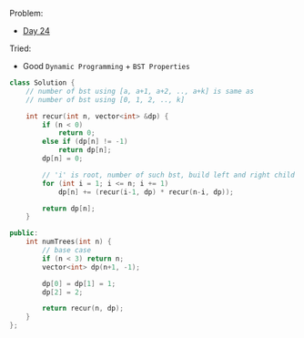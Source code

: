 Problem: 
   - [Day 24](https://leetcode.com/explore/challenge/card/june-leetcoding-challenge/542/week-4-june-22nd-june-28th/3370/)

Tried: 
   - Good `Dynamic Programming` + `BST Properties`


```c++
class Solution {
    // number of bst using [a, a+1, a+2, .., a+k] is same as
    // number of bst using [0, 1, 2, .., k]

    int recur(int n, vector<int> &dp) {
        if (n < 0)
            return 0;
        else if (dp[n] != -1)
            return dp[n];
        dp[n] = 0;

        // 'i' is root, number of such bst, build left and right child
        for (int i = 1; i <= n; i += 1) 
            dp[n] += (recur(i-1, dp) * recur(n-i, dp));

        return dp[n];
    }

public:
    int numTrees(int n) {
        // base case
        if (n < 3) return n;
        vector<int> dp(n+1, -1);

        dp[0] = dp[1] = 1; 
        dp[2] = 2;

        return recur(n, dp);
    }
};
```
